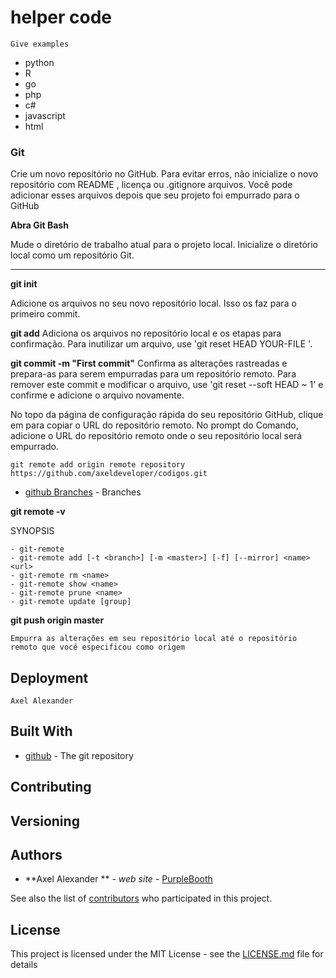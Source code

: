# helper code 

```
Give examples
```
- python
- R
- go
- php
- c#
- javascript
- html


### Git

Crie um novo repositório no GitHub. Para evitar erros, não inicialize o novo repositório 
com README , licença ou .gitignore arquivos. Você pode adicionar esses arquivos depois 
que seu projeto foi empurrado para o GitHub


**Abra Git Bash**

Mude o diretório de trabalho atual para o projeto local.
Inicialize o diretório local como um repositório Git.

-----------------------------------------------------------

**git init**

Adicione os arquivos no seu novo repositório local. Isso os faz para o primeiro commit.

**git add**
Adiciona os arquivos no repositório local e os etapas para confirmação. 
Para inutilizar um arquivo, use 'git reset HEAD YOUR-FILE '.

**git commit -m "First commit"**
Confirma as alterações rastreadas e prepara-as para serem empurradas para um repositório 
remoto. Para remover este commit e modificar o arquivo, use 'git reset --soft HEAD ~ 1' e 
confirme e adicione o arquivo novamente.

No topo da página de configuração rápida do seu repositório GitHub, clique em  para copiar o URL do repositório remoto.
No prompt do Comando, adicione o URL do repositório remoto onde o seu repositório local será empurrado.

```
git remote add origin remote repository https://github.com/axeldeveloper/codigos.git
```



* [github Branches](https://git-scm.com/book/de/v2/Git-Branching-Remote-Branches) - Branches


**git remote -v**

SYNOPSIS

    - git-remote
    - git-remote add [-t <branch>] [-m <master>] [-f] [--mirror] <name> <url>
    - git-remote rm <name>
    - git-remote show <name>
    - git-remote prune <name>
    - git-remote update [group]


**git push origin master**
```
Empurra as alterações em seu repositório local até o repositório remoto que você especificou como origem
```


## Deployment
    Axel Alexander

## Built With

* [github](https://github.com/docs/) - The git repository

## Contributing



## Versioning



## Authors

* **Axel Alexander ** - *web site* - [PurpleBooth](http://axel-dev.herokuapp.com/)

 See also the list of [contributors](https://github.com/your/project/contributors) who participated in this project.

## License

This project is licensed under the MIT License - see the [LICENSE.md](LICENSE.md) file for details